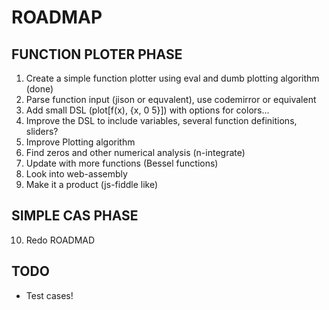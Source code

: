 ROADMAP
=======


FUNCTION PLOTER PHASE
---------------------
1. Create a simple function plotter using eval and dumb plotting algorithm (done)
2. Parse function input (jison or equvalent), use codemirror or equivalent
3. Add small DSL (plot[f(x), {x, 0 5}]) with options for colors...
4. Improve the DSL to include variables, several function definitions, sliders?
5. Improve Plotting algorithm
6. Find zeros and other numerical analysis (n-integrate)
7. Update with more functions (Bessel functions)
8. Look into web-assembly
9. Make it a product (js-fiddle like)

SIMPLE CAS PHASE
----------------

10. Redo ROADMAD

TODO
----
 * Test cases!



